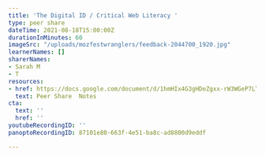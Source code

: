 ```yaml
---
title: 'The Digital ID / Critical Web Literacy '
type: peer share
dateTime: 2021-08-18T15:00:00Z
durationInMinutes: 60
imageSrc: "/uploads/mozfestwranglers/feedback-2044700_1920.jpg"
learnerNames: []
sharerNames:
- Sarah M
- T
resources:
- href: https://docs.google.com/document/d/1hmHIx4G3gHDeZgxx-rW3WGeP7LTEsETkv1Pyj9EZaXM/edit#
  text: Peer Share  Notes
cta:
  text: ''
  href: ''
youtubeRecordingID: ''
panoptoRecordingID: 87101e80-663f-4e51-ba8c-ad8800d9eddf

---
```

